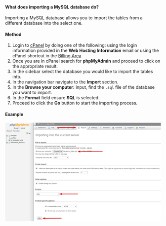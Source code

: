 #### What does importing a MySQL database do?
Importing a MySQL database allows you to import the tables from a different database into the select one.

#### Method
1. Login to [cPanel](https://cpanel.hexanenetworks.com) by doing one of the following: using the login information provided in the **Web Hosting Information** email or using the cPanel shortcut in the [Billing Area](https://billing.hexanenetworks.com/)
2. Once you are in cPanel search for **phpMyAdmin** and proceed to click on the appropriate result.
3. In the sidebar select the database you would like to import the tables into.
4. In the navigation bar navigate to the **Import** section.
5. In the **Browse your computer:** input, find the ``.sql`` file of the database you want to import.
6. In the **Format** field ensure **SQL** is selected.
7. Proceed to click the **Go** button to start the importing process.

#### Example
![](https://github.com/HexaneNetworks/help-assets/blob/master/assets/importing-a-database.png)
